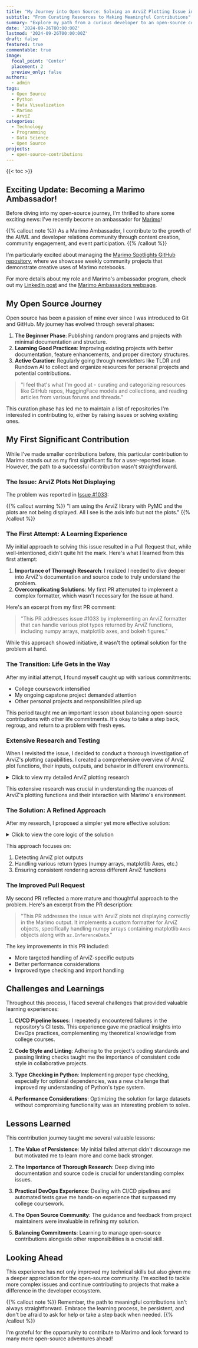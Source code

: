 ```yaml
---
title: "My Journey into Open Source: Solving an ArviZ Plotting Issue in Marimo"
subtitle: "From Curating Resources to Making Meaningful Contributions"
summary: "Explore my path from a curious developer to an open-source contributor, culminating in fixing a significant plotting issue for the Marimo project."
date: '2024-09-26T00:00:00Z'
lastmod: '2024-09-26T00:00:00Z'
draft: false
featured: true
commentable: true
image:
  focal_point: 'Center'
  placement: 2
  preview_only: false
authors:
  - admin
tags:
  - Open Source
  - Python
  - Data Visualization
  - Marimo
  - ArviZ
categories:
  - Technology
  - Programming
  - Data Science
  - Open Source
projects:
  - open-source-contributions
---
```


{{< toc >}}

## Exciting Update: Becoming a Marimo Ambassador!

Before diving into my open-source journey, I'm thrilled to share some exciting news: I've recently become an ambassador for [Marimo](https://marimo.io)! 

{{% callout note %}}
As a Marimo Ambassador, I contribute to the growth of the AI/ML and developer relations community through content creation, community engagement, and event participation.
{{% /callout %}}

I'm particularly excited about managing the [Marimo Spotlights GitHub repository](https://github.com/marimo-team/spotlights), where we showcase weekly community projects that demonstrate creative uses of Marimo notebooks.

For more details about my role and Marimo's ambassador program, check out my [LinkedIn post](https://www.linkedin.com/posts/srihari-thyagarajan_marimo-framework-ambassador-activity-7242540448949428225-wSqS?utm_source=share&utm_medium=member_desktop) and the [Marimo Ambassadors webpage](https://marimo.io/ambassadors).

## My Open Source Journey

Open source has been a passion of mine ever since I was introduced to Git and GitHub. My journey has evolved through several phases:

1. **The Beginner Phase**: Publishing random programs and projects with minimal documentation and structure.
2. **Learning Good Practices**: Improving existing projects with better documentation, feature enhancements, and proper directory structures.
3. **Active Curation**: Regularly going through newsletters like TLDR and Rundown AI to collect and organize resources for personal projects and potential contributions.

> "I feel that's what I'm good at - curating and categorizing resources like GitHub repos, HuggingFace models and collections, and reading articles from various forums and threads."

This curation phase has led me to maintain a list of repositories I'm interested in contributing to, either by raising issues or solving existing ones.

## My First Significant Contribution

While I've made smaller contributions before, this particular contribution to Marimo stands out as my first significant fix for a user-reported issue. However, the path to a successful contribution wasn't straightforward.

### The Issue: ArviZ Plots Not Displaying

The problem was reported in [Issue #1033](https://github.com/marimo-team/marimo/issues/1033):

{{% callout warning %}}
"I am using the ArviZ library with PyMC and the plots are not being displayed. All I see is the axis info but not the plots."
{{% /callout %}}

### The First Attempt: A Learning Experience

My initial approach to solving this issue resulted in a Pull Request that, while well-intentioned, didn't quite hit the mark. Here's what I learned from this first attempt:

1. **Importance of Thorough Research**: I realized I needed to dive deeper into ArviZ's documentation and source code to truly understand the problem.
2. **Overcomplicating Solutions**: My first PR attempted to implement a complex formatter, which wasn't necessary for the issue at hand.

Here's an excerpt from my first PR comment:

> "This PR addresses issue #1033 by implementing an ArviZ formatter that can handle various plot types returned by ArviZ functions, including numpy arrays, matplotlib axes, and bokeh figures."

While this approach showed initiative, it wasn't the optimal solution for the problem at hand.

### The Transition: Life Gets in the Way

After my initial attempt, I found myself caught up with various commitments:

- College coursework intensified
- My ongoing capstone project demanded attention
- Other personal projects and responsibilities piled up

This period taught me an important lesson about balancing open-source contributions with other life commitments. It's okay to take a step back, regroup, and return to a problem with fresh eyes.

### Extensive Research and Testing

When I revisited the issue, I decided to conduct a thorough investigation of ArviZ's plotting capabilities. I created a comprehensive overview of ArviZ plot functions, their inputs, outputs, and behavior in different environments.

<details>
<summary>Click to view my detailed ArviZ plotting research</summary>

### ArviZ Plot Functions Overview

| Function | Input | Return | Behavior | Issues |
|----------|-------|--------|----------|--------|
| `plot_autocorr` | - | Axes or bokeh_figures | Causes typical issue error | Displays complex Axes structure |
| `plot_bf` | - | Dictionary, then plot | Plots without `plt.show()` | Returns text dictionary before plot |
| `plot_bpv` | - | 2D ndarray of Axes or Bokeh Figure | Plots without `plt.show()` | - |
| `plot_compare` | - | Axes or Bokeh Figure, pandas DataFrame | Issues warning | Not InferenceData |
| `plot_density` | - | 2D ndarray of Axes or Bokeh Figure | Causes typical issue error | Displays complex Axes structure |
| `plot_dist` | Array-like | Axes or Bokeh Figure | Plots without any issue | - |
| `plot_dist_comparison` | InferenceData | 2D ndarray of Axes | - | - |
| `plot_dot` | Array-like | Axes or Bokeh Figure | Plots without any issue | - |
| `plot_ecdf` | Array-like | Axes or Bokeh Figure | Plots without any issue | - |
| `plot_elpd` | Mapping of {str:ELPDData or InferenceData} | Axes or Bokeh Figure | - | - |
| `plot_energy` | obj | Axes or Bokeh Figure | Plots without any issue | - |
| `plot_ess` | InferenceData | Axes or Bokeh Figure | Causes typical issue error | - |
| `plot_forest` | InferenceData | 1D ndarray of Axes or Bokeh Figure | Plots without any issue | - |
| `plot_hdi` | Array-like | Axes or Bokeh Figure | Plots without any issue | - |
| `plot_kde` | Array-like | Axes or Bokeh Figure, optional glyphs list | Plots without any issue | - |
| `plot_khat` | ELPData or Array-like | Axes or Bokeh Figure | Plots without any issue | - |
| `plot_loo_pit` | InferenceData | Axes or Bokeh Figure | Plots without any issue | - |
| `plot_lm` | str or DataArray or ndarray | Axes or Bokeh Figure | Causes typical issue error | Issues with Bokeh backend |
| `plot_mcse` | InferenceData | Axes or Bokeh Figure | Causes typical issue error | Bokeh: Only axes, no data points |
| `plot_pair` | InferenceData | Axes or Bokeh Figure | Causes typical issue error | Works well with Bokeh |
| `plot_parallel` | InferenceData | Axes or Bokeh Figure | Plots without any issue | Bokeh: No controls in Marimo |
| `plot_posterior` | InferenceData | Axes or Bokeh Figure | Causes typical issue error | Bokeh: Incorrect rendering |
| `plot_ppc` | InferenceData | Axes or Bokeh Figure, optional Animation | Plots without any issue* | Bokeh doesn't work properly |
| `plot_rank` | InferenceData | Axes or Bokeh Figure | Causes typical issue error (sometimes) | - |
| `plot_separation` | InferenceData | Axes or Bokeh Figure | Plots without any issue | Trouble with Bokeh |
| `plot_trace` | InferenceData | Axes or Bokeh Figure | Causes typical issue error | Works well with Bokeh |
| `plot_ts` | InferenceData | Axes or Bokeh Figure | Causes typical issue error | No Bokeh support |
| `plot_violin` | InferenceData | Axes or Bokeh Figure | - | Works well with Bokeh |

### Common Issues and Observations

1. **Typical Issue Error**: Many functions require `plt.show()` at the end of the cell block to display the plot.

2. **Bokeh Backend Issues**:
   - Often opens a random new file in the temp folder
   - Controls for Bokeh don't always work correctly
   - Some functions work well with Bokeh, opening in a new window with proper controls
   - Others have rendering issues or don't display data correctly

3. **Plot Display**:
   - Some functions plot without requiring `plt.show()`
   - Others cause the "typical issue error" where `plt.show()` is needed

4. **Return Types**:
   - Most functions return matplotlib Axes or Bokeh Figures
   - Some return additional data structures (e.g., pandas DataFrames, dictionaries)

5. **Input Types**:
   - Many functions accept InferenceData objects
   - Some work with array-like inputs or specific data types (e.g., ELPDData)

6. **Specific Function Notes**:
   - `plot_autocorr` and `plot_density` return complex Axes structures
   - `plot_bf` returns a dictionary before displaying the plot
   - `plot_ppc` works fine for single plots but has issues with multiple plots using coords or flatten
   - `plot_parallel` may have text overlap issues with too much information

</details>

This extensive research was crucial in understanding the nuances of ArviZ's plotting functions and their interaction with Marimo's environment.

### The Solution: A Refined Approach

After my research, I proposed a simpler yet more effective solution:

<details>
<summary>Click to view the core logic of the solution</summary>

[Insert your core logic code here]

</details>

This approach focuses on:
1. Detecting ArviZ plot outputs
2. Handling various return types (numpy arrays, matplotlib Axes, etc.)
3. Ensuring consistent rendering across different ArviZ functions

### The Improved Pull Request

My second PR reflected a more mature and thoughtful approach to the problem. Here's an excerpt from the PR description:

> "This PR addresses the issue with ArviZ plots not displaying correctly in the Marimo output. It implements a custom formatter for ArviZ objects, specifically handling numpy arrays containing matplotlib `Axes` objects along with `az.InferenceData`."

The key improvements in this PR included:
- More targeted handling of ArviZ-specific outputs
- Better performance considerations
- Improved type checking and import handling

## Challenges and Learnings

Throughout this process, I faced several challenges that provided valuable learning experiences:

1. **CI/CD Pipeline Issues**: I repeatedly encountered failures in the repository's CI tests. This experience gave me practical insights into DevOps practices, complementing my theoretical knowledge from college courses.

2. **Code Style and Linting**: Adhering to the project's coding standards and passing linting checks taught me the importance of consistent code style in collaborative projects.

3. **Type Checking in Python**: Implementing proper type checking, especially for optional dependencies, was a new challenge that improved my understanding of Python's type system.

4. **Performance Considerations**: Optimizing the solution for large datasets without compromising functionality was an interesting problem to solve.

## Lessons Learned

This contribution journey taught me several valuable lessons:

1. **The Value of Persistence**: My initial failed attempt didn't discourage me but motivated me to learn more and come back stronger.

2. **The Importance of Thorough Research**: Deep diving into documentation and source code is crucial for understanding complex issues.

3. **Practical DevOps Experience**: Dealing with CI/CD pipelines and automated tests gave me hands-on experience that surpassed my college coursework.

4. **The Open Source Community**: The guidance and feedback from project maintainers were invaluable in refining my solution.

5. **Balancing Commitments**: Learning to manage open-source contributions alongside other responsibilities is a crucial skill.

## Looking Ahead

This experience has not only improved my technical skills but also given me a deeper appreciation for the open-source community. I'm excited to tackle more complex issues and continue contributing to projects that make a difference in the developer ecosystem.

{{% callout note %}}
Remember, the path to meaningful contributions isn't always straightforward. Embrace the learning process, be persistent, and don't be afraid to ask for help or take a step back when needed.
{{% /callout %}}

I'm grateful for the opportunity to contribute to Marimo and look forward to many more open-source adventures ahead!
